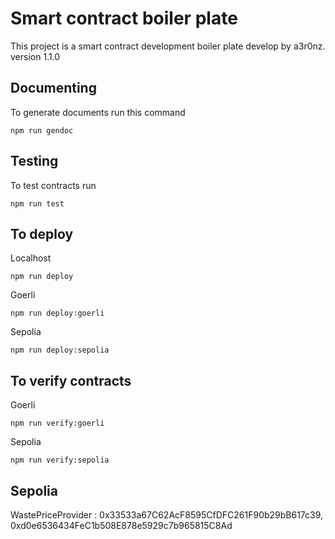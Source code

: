# Smart contract boiler plate
This project is a smart contract development boiler plate develop by a3r0nz.
 version 1.1.0

## Documenting
To generate documents run this command

```shell
npm run gendoc
```

## Testing

To test contracts run

```shell
npm run test
```

## To deploy

Localhost
```
npm run deploy
```

Goerli
```shell
npm run deploy:goerli
```

Sepolia
```shell
npm run deploy:sepolia
```

## To verify contracts

Goerli
```shell
npm run verify:goerli
```

Sepolia
```shell
npm run verify:sepolia
```


## Sepolia
WastePriceProvider : 0x33533a67C62AcF8595CfDFC261F90b29bB617c39, 0xd0e6536434FeC1b508E878e5929c7b965815C8Ad
